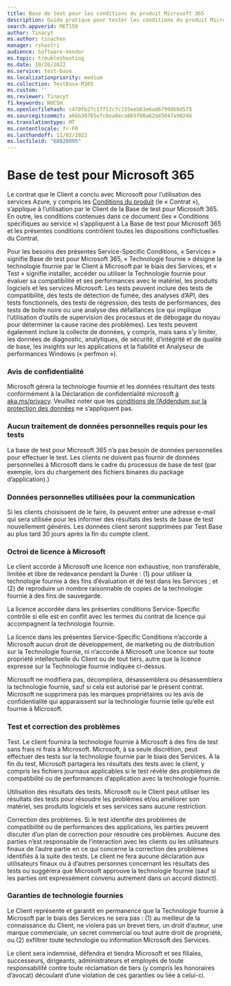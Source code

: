 ```yaml
---
title: Base de test pour les conditions du produit Microsoft 365
description: Guide pratique pour tester les conditions du produit Microsoft 365
search.appverid: MET150
author: Tinacyt
ms.author: tinachen
manager: rshastri
audience: Software-Vendor
ms.topic: troubleshooting
ms.date: 10/26/2022
ms.service: test-base
ms.localizationpriority: medium
ms.collection: TestBase-M365
ms.custom: ''
ms.reviewer: Tinacyt
f1.keywords: NOCSH
ms.openlocfilehash: c470fb27c17f52c7c155eeb63e6ad67998b8d575
ms.sourcegitcommit: a66b30765efc0ea0eca865f08a62d45047a90246
ms.translationtype: MT
ms.contentlocale: fr-FR
ms.lasthandoff: 11/02/2022
ms.locfileid: "68828095"
---
```

# <a name="test-base-for-microsoft-365"></a>Base de test pour Microsoft 365

Le contrat que le Client a conclu avec Microsoft pour l’utilisation des services Azure, y compris les [Conditions du produit](https://www.microsoft.com/licensing/terms) (le « Contrat »), s’applique à l’utilisation par le Client de la Base de test pour Microsoft 365. En outre, les conditions contenues dans ce document (les « Conditions spécifiques au service ») s’appliquent à La Base de test pour Microsoft 365 et les présentes conditions contrôlent toutes les dispositions conflictuelles du Contrat.

Pour les besoins des présentes Service-Specific Conditions, « Services » signifie Base de test pour Microsoft 365, « Technologie fournie » désigne la technologie fournie par le Client à Microsoft par le biais des Services, et « Test » signifie installer, accéder ou utiliser la Technologie fournie pour évaluer sa compatibilité et ses performances avec le matériel, les produits logiciels et les services Microsoft. Les tests peuvent inclure des tests de compatibilité, des tests de détection de fumée, des analyses d’API, des tests fonctionnels, des tests de régression, des tests de performances, des tests de boîte noire ou une analyse des défaillances (ce qui implique l’utilisation d’outils de supervision des processus et de débogage du noyau pour déterminer la cause racine des problèmes). Les tests peuvent également inclure la collecte de données, y compris, mais sans s’y limiter, les données de diagnostic, analytiques, de sécurité, d’intégrité et de qualité de base, les insights sur les applications et la fiabilité et Analyseur de performances Windows (« perfmon »).

### <a name="privacy-notice"></a>Avis de confidentialité

Microsoft gérera la technologie fournie et les données résultant des tests conformément à la Déclaration de confidentialité microsoft [à aka.ms/privacy](https://privacy.microsoft.com/privacystatement). Veuillez noter que les [conditions de l’Addendum sur la protection des données](https://www.microsoft.com/licensing/docs/view/Microsoft-Products-and-Services-Data-Protection-Addendum-DPA) ne s’appliquent pas.

### <a name="no-personal-data-processing-required-for-testing"></a>Aucun traitement de données personnelles requis pour les tests

La base de test pour Microsoft 365 n’a pas besoin de données personnelles pour effectuer le test. Les clients ne doivent pas fournir de données personnelles à Microsoft dans le cadre du processus de base de test (par exemple, lors du chargement des fichiers binaires du package d’application).)

### <a name="personal-data-used-for-communication"></a>Données personnelles utilisées pour la communication

Si les clients choisissent de le faire, ils peuvent entrer une adresse e-mail qui sera utilisée pour les informer des résultats des tests de base de test nouvellement générés. Les données client seront supprimées par Test Base au plus tard 30 jours après la fin du compte client.

### <a name="license-grant-to-microsoft"></a>Octroi de licence à Microsoft

Le client accorde à Microsoft une licence non exhaustive, non transférable, limitée et libre de redevance pendant la Durée : (1) pour utiliser la technologie fournie à des fins d’évaluation et de test dans les Services ; et (2) de reproduire un nombre raisonnable de copies de la technologie fournie à des fins de sauvegarde.

La licence accordée dans les présentes conditions Service-Specific contrôle si elle est en conflit avec les termes du contrat de licence qui accompagnent la technologie fournie.

La licence dans les présentes Service-Specific Conditions n’accorde à Microsoft aucun droit de développement, de marketing ou de distribution sur la Technologie fournie, ni n’accorde à Microsoft une licence sur toute propriété intellectuelle du Client ou de tout tiers, autre que la licence expresse sur la Technologie fournie indiquée ci-dessus.

Microsoft ne modifiera pas, décompilera, désassemblera ou désassemblera la technologie fournie, sauf si cela est autorisé par le présent contrat. Microsoft ne supprimera pas les marques propriétaires ou les avis de confidentialité qui apparaissent sur la technologie fournie telle qu’elle est fournie à Microsoft.

### <a name="testing-and-remediating-issues"></a>Test et correction des problèmes

Test. Le client fournira la technologie fournie à Microsoft à des fins de test sans frais ni frais à Microsoft. Microsoft, à sa seule discrétion, peut effectuer des tests sur la technologie fournie par le biais des Services. À la fin du test, Microsoft partagera les résultats des tests avec le client, y compris les fichiers journaux applicables si le test révèle des problèmes de compatibilité ou de performances d’application avec la technologie fournie.

Utilisation des résultats des tests. Microsoft ou le Client peut utiliser les résultats des tests pour résoudre les problèmes et/ou améliorer son matériel, ses produits logiciels et ses services sans aucune restriction.

Correction des problèmes. Si le test identifie des problèmes de compatibilité ou de performances des applications, les parties peuvent discuter d’un plan de correction pour résoudre ces problèmes. Aucune des parties n’est responsable de l’interaction avec les clients ou les utilisateurs finaux de l’autre partie en ce qui concerne la correction des problèmes identifiés à la suite des tests. Le client ne fera aucune déclaration aux utilisateurs finaux ou à d’autres personnes concernant les résultats des tests ou suggérera que Microsoft approuve la technologie fournie (sauf si les parties ont expressément convenu autrement dans un accord distinct).

### <a name="provided-technology-warranties"></a>Garanties de technologie fournies

Le Client représente et garantit en permanence que la Technologie fournie à Microsoft par le biais des Services ne sera pas : (1) au meilleur de la connaissance du Client, ne violera pas un brevet tiers, un droit d’auteur, une marque commerciale, un secret commercial ou tout autre droit de propriété, ou (2) exfiltrer toute technologie ou information Microsoft des Services.

Le client sera indemnisé, défendra et tiendra Microsoft et ses filiales, successeurs, dirigeants, administrateurs et employés de toute responsabilité contre toute réclamation de tiers (y compris les honoraires d’avocat) découlant d’une violation de ces garanties ou liée à celui-ci.
